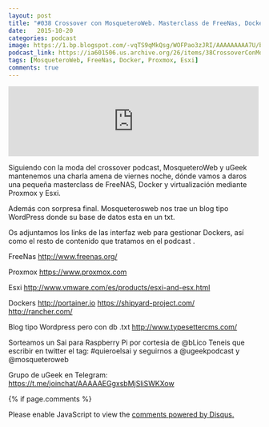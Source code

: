 ```yaml
---
layout: post
title: "#038 Crossover con MosqueteroWeb. Masterclass de FreeNas, Docker y virtualización mediante Proxmox y Esxi."
date:   2015-10-20
categories: podcast
image: https://1.bp.blogspot.com/-vqTS9qMkQsg/WOFPao3zJRI/AAAAAAAAA7U/bgVDoVUz5iYwL-4RikxlKC18bAN3D2DCgCLcB/s1600/telegram_logo.png
podcast_link: https://ia601506.us.archive.org/26/items/38CrossoverConMosqueteroWeb/%23%2038%20Crossover%20con%20MosqueteroWeb.mp3
tags: [MosqueteroWeb, FreeNas, Docker, Proxmox, Esxi]
comments: true
---
```


<iframe src="https://archive.org/embed/38CrossoverConMosqueteroWeb" width="500" height="140" frameborder="0" webkitallowfullscreen="true" mozallowfullscreen="true" allowfullscreen></iframe>

Siguiendo con la moda del crossover podcast, MosqueteroWeb y uGeek mantenemos una charla amena de viernes noche, dónde vamos a daros una pequeña masterclass de FreeNAS, Docker y virtualización mediante Proxmox y Esxi.

Además con sorpresa final. Mosqueterosweb nos trae un blog tipo WordPress donde su base de datos esta en un txt.

Os adjuntamos los links de las interfaz web para gestionar Dockers, así como el resto de contenido que tratamos en el podcast .

FreeNas
http://www.freenas.org/

Proxmox
https://www.proxmox.com

Esxi
http://www.vmware.com/es/products/esxi-and-esx.html

Dockers
http://portainer.io
https://shipyard-project.com/
http://rancher.com/

Blog tipo Wordpress pero con db .txt
http://www.typesettercms.com/

Sorteamos un Sai para Raspberry Pi por cortesia de @bLico
Teneis que escribir en twitter el tag: #quieroelsai y seguirnos a @ugeekpodcast y @mosqueteroweb

Grupo de uGeek en Telegram:
https://t.me/joinchat/AAAAAEGgxsbMjSliSWKXow

{% if page.comments %}
<div id="disqus_thread"></div>
<script>

/**
*  RECOMMENDED CONFIGURATION VARIABLES: EDIT AND UNCOMMENT THE SECTION BELOW TO INSERT DYNAMIC VALUES FROM YOUR PLATFORM OR CMS.
*  LEARN WHY DEFINING THESE VARIABLES IS IMPORTANT: https://disqus.com/admin/universalcode/#configuration-variables*/
/*
var disqus_config = function () {
this.page.url = PAGE_URL;  // Replace PAGE_URL with your page's canonical URL variable
this.page.identifier = PAGE_IDENTIFIER; // Replace PAGE_IDENTIFIER with your page's unique identifier variable
};
*/
(function() { // DON'T EDIT BELOW THIS LINE
var d = document, s = d.createElement('script');
s.src = 'https://https-angelbcn-github-io-ugeek.disqus.com/embed.js';
s.setAttribute('data-timestamp', +new Date());
(d.head || d.body).appendChild(s);
})();
</script>
<noscript>Please enable JavaScript to view the <a href="https://disqus.com/?ref_noscript">comments powered by Disqus.</a></noscript>
